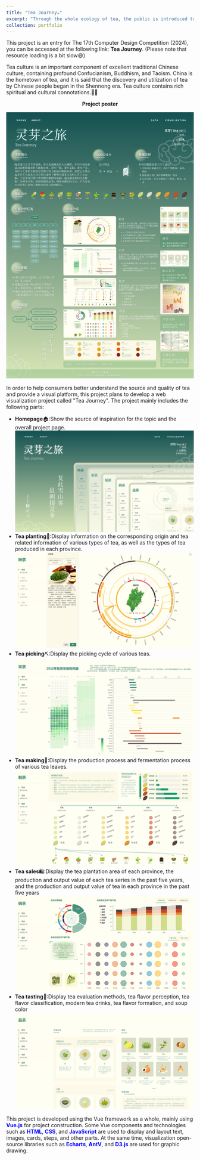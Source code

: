 ```yaml
---
title: "Tea Journey☕️"
excerpt: "Through the whole ecology of tea, the public is introduced to knowledge related to tea culture, deepening the public's understanding of tea industry data while popularising tea culture. <br/><img src='/images/tea journey.png'>"
collection: portfolio
---
```


This project is an entry for The 17th Computer Design Competition (2024), you can be accessed at the following link: <a herf="https://lzy2275.github.io/teajourney/dist/" target="_blank"><b>Tea Journey</b></a>. (Please note that resource loading is a bit slow😆)<br/>

Tea culture is an important component of excellent traditional Chinese culture, containing profound Confucianism, Buddhism, and Taoism. China is the hometown of tea, and it is said that the discovery and utilization of tea by Chinese people began in the Shennong era. Tea culture contains rich spiritual and cultural connotations.🍵🍃<br/>

<p align="center"><b>Project poster</b></p>
<p align="center"><img src='/images/poster.png'></p>

In order to help consumers better understand the source and quality of tea and provide a visual platform, this project plans to develop a web visualization project called "Tea Journey". The project mainly includes the following parts:
- <b>Homepage</b>🏠︎:Show the source of inspiration for the topic and the overall project page.<br/><img src='/images/tea journey.png'>
- <b>Tea planting</b>🌿:Display information on the corresponding origin and tea related information of various types of tea, as well as the types of tea produced in each province.<br/><img src='/images/plant.png'>
- <b>Tea picking</b>⛏︎:Display the picking cycle of various teas.<br/><img src='/images/pick.png'>
- <b>Tea making</b>🍙:Display the production process and fermentation process of various tea leaves.<br/><img src='/images/make.png'>
- <b>Tea sales</b>🛍️:Display the tea plantation area of each province, the production and output value of each tea series in the past five years, and the production and output value of tea in each province in the past five years<br/><img src='/images/sale.png'>
- <b>Tea tasting</b>👅:Display tea evaluation methods, tea flavor perception, tea flavor classification, modern tea drinks, tea flavor formation, and soup color<br/><img src='/images/taste.png'>

This project is developed using the Vue framework as a whole, mainly using <font color=blue><b>Vue.js</b></font> for project construction. Some Vue components and technologies such as <font color=blue><b>HTML</b></font>, <font color=blue><b>CSS</b></font>, and <font color=blue><b>JavaScript</b></font> are used to display and layout text, images, cards, steps, and other parts. At the same time, visualization open-source libraries such as <font color=blue><b>Echarts</b></font>, <font color=blue><b>AntV</b></font>, and <font color=blue><b>D3.js</b></font> are used for graphic drawing.
